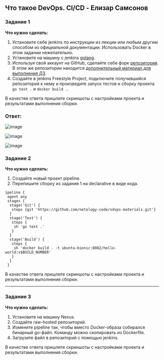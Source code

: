 ## Что такое DevOps. СI/СD - Елизар Самсонов

### Задание 1

**Что нужно сделать:**

1. Установите себе jenkins по инструкции из лекции или любым другим способом из официальной документации. Использовать Docker в этом задании нежелательно.
2. Установите на машину с jenkins [golang](https://golang.org/doc/install).
3. Используя свой аккаунт на GitHub, сделайте себе форк [репозитория](https://github.com/netology-code/sdvps-materials.git). В этом же репозитории находится [дополнительный материал для выполнения ДЗ](https://github.com/netology-code/sdvps-materials/blob/main/CICD/8.2-hw.md).
3. Создайте в jenkins Freestyle Project, подключите получившийся репозиторий к нему и произведите запуск тестов и сборку проекта ```go test .``` и  ```docker build .```.

В качестве ответа пришлите скриншоты с настройками проекта и результатами выполнения сборки.

### Ответ:

![image](https://github.com/elisar83/8-02-hw/assets/122297912/1f311a7a-d2c0-4683-9152-cc4ae49e8095)

![image](https://github.com/elisar83/8-02-hw/assets/122297912/4de7bf73-a33d-47e5-b716-c38d1a1c1b1b)

![image](https://github.com/elisar83/8-02-hw/assets/122297912/43fe43bc-d253-42ba-ba24-66b8868ea11b)


### Задание 2

**Что нужно сделать:**

1. Создайте новый проект pipeline.
2. Перепишите сборку из задания 1 на declarative в виде кода.

```
ipeline {
 agent any
 stages {
  stage('Git') {
   steps {git 'https://github.com/netology-code/sdvps-materials.git'}
  }
  stage('Test') {
   steps {
    sh 'go test .'
   }
  }
  stage('Build') {
   steps {
    sh 'docker build . -t ubuntu-bionic:8082/hello-world:v$BUILD_NUMBER'
   }
  }
 }
```

В качестве ответа пришлите скриншоты с настройками проекта и результатами выполнения сборки.

---


### Задание 3

**Что нужно сделать:**

1. Установите на машину Nexus.
1. Создайте raw-hosted репозиторий.
1. Измените pipeline так, чтобы вместо Docker-образа собирался бинарный go-файл. Команду можно скопировать из Dockerfile.
1. Загрузите файл в репозиторий с помощью jenkins.

В качестве ответа пришлите скриншоты с настройками проекта и результатами выполнения сборки.
